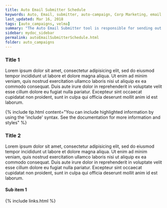 ```yaml
---
title: Auto Email Submitter Schedule
keywords: Auto, Email, submitter, auto-campaign, Corp Marketing, email submitter, auto_campaign_email, trigger, schedule
last_updated: Mar 16, 2018
tags: [auto_campaigns, velma]
summary: "The Auto Email Submitter tool is responsible for sending out queued emails from the Auto-Campaign and Corp Marketing systems."
sidebar: mydoc_sidebar
permalink: autoEmailSubmitterSchedule.html
folder: auto_campaigns
---
```


### Title 1

Lorem ipsum dolor sit amet, consectetur adipisicing elit, sed do eiusmod tempor incididunt ut labore et dolore magna aliqua. Ut enim ad minim veniam, quis nostrud exercitation ullamco laboris nisi ut aliquip ex ea commodo consequat. Duis aute irure dolor in reprehenderit in voluptate velit esse cillum dolore eu fugiat nulla pariatur. Excepteur sint occaecat cupidatat non proident, sunt in culpa qui officia deserunt mollit anim id est laborum.

<!-- You can include tips in your documents to help information stand out beyond just simple   -->
{% include tip.html content="You can include highlighted information by using the 'include' syntax.  See the documentation for more information and styles" %}

### Title 2

Lorem ipsum dolor sit amet, consectetur adipisicing elit, sed do eiusmod tempor incididunt ut labore et dolore magna aliqua. Ut enim ad minim veniam, quis nostrud exercitation ullamco laboris nisi ut aliquip ex ea commodo consequat. Duis aute irure dolor in reprehenderit in voluptate velit esse cillum dolore eu fugiat nulla pariatur. Excepteur sint occaecat cupidatat non proident, sunt in culpa qui officia deserunt mollit anim id est laborum.

#### Sub item 1




{% include links.html %}
